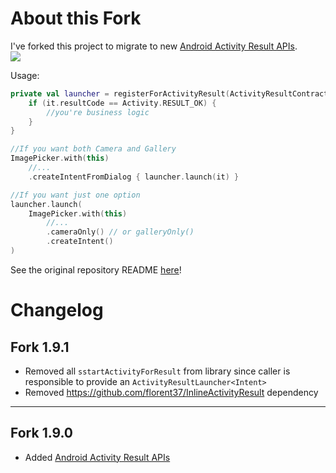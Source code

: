 # About this Fork

I've forked this project to migrate to new [Android Activity Result APIs](https://developer.android.com/training/basics/intents/result).  
[![](https://jitpack.io/v/GuilhE/ImagePicker.svg)](https://jitpack.io/#GuilhE/ImagePicker)

Usage:
```kotlin
private val launcher = registerForActivityResult(ActivityResultContracts.StartActivityForResult()) {
    if (it.resultCode == Activity.RESULT_OK) {
        //you're business logic
    }
}

//If you want both Camera and Gallery
ImagePicker.with(this)
    //...
    .createIntentFromDialog { launcher.launch(it) }

//If you want just one option
launcher.launch(
    ImagePicker.with(this)
        //...
        .cameraOnly() // or galleryOnly()
        .createIntent()
)
```

See the original repository README [here](https://github.com/Dhaval2404/ImagePicker)!

# Changelog

## Fork 1.9.1
- Removed all `sstartActivityForResult` from library since caller is responsible to provide an `ActivityResultLauncher<Intent>`
- Removed https://github.com/florent37/InlineActivityResult dependency

---

## Fork 1.9.0
- Added [Android Activity Result APIs](https://developer.android.com/training/basics/intents/result)
